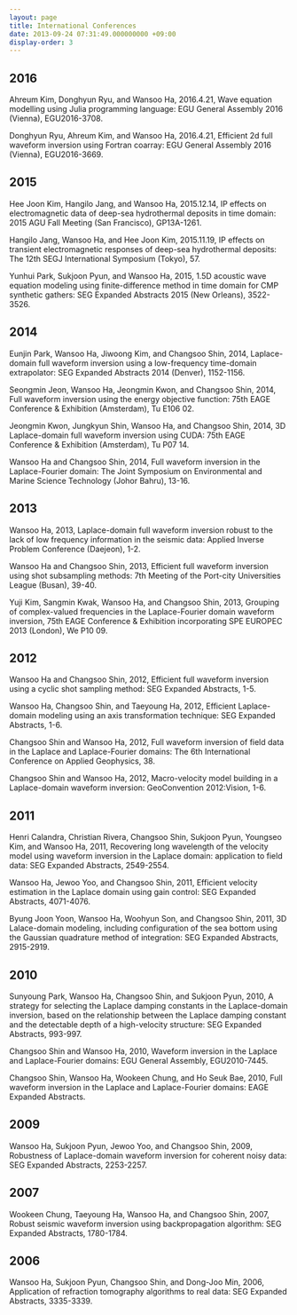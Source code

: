 ```yaml
---
layout: page
title: International Conferences
date: 2013-09-24 07:31:49.000000000 +09:00
display-order: 3
---
```

## 2016
Ahreum Kim, Donghyun Ryu, and Wansoo Ha, 2016.4.21, Wave equation modelling using Julia programming language: EGU General Assembly 2016 (Vienna), EGU2016-3708.

Donghyun Ryu, Ahreum Kim, and Wansoo Ha, 2016.4.21, Efficient 2d full waveform inversion using Fortran coarray: EGU General Assembly 2016 (Vienna), EGU2016-3669.

## 2015
Hee Joon Kim, Hangilo Jang, and Wansoo Ha, 2015.12.14, IP effects on electromagnetic data of deep-sea hydrothermal deposits in time domain: 2015 AGU Fall Meeting (San Francisco), GP13A-1261.

Hangilo Jang, Wansoo Ha, and Hee Joon Kim, 2015.11.19, IP effects on transient electromagnetic responses of deep-sea hydrothermal deposits: The 12th SEGJ International Symposium (Tokyo), 57.

Yunhui Park, Sukjoon Pyun, and Wansoo Ha, 2015, 1.5D acoustic wave equation modeling using finite-difference method in time domain for CMP synthetic gathers: SEG Expanded Abstracts 2015 (New Orleans), 3522-3526.

## 2014
Eunjin Park, Wansoo Ha, Jiwoong Kim, and Changsoo Shin, 2014, Laplace-domain full waveform inversion using a low-frequency time-domain extrapolator: SEG Expanded Abstracts 2014 (Denver), 1152-1156.

Seongmin Jeon, Wansoo Ha, Jeongmin Kwon, and Changsoo Shin, 2014, Full waveform inversion using the energy objective function: 75th EAGE Conference &amp; Exhibition (Amsterdam), Tu E106 02.

Jeongmin Kwon, Jungkyun Shin, Wansoo Ha, and Changsoo Shin, 2014, 3D Laplace-domain full waveform inversion using CUDA: 75th EAGE Conference &amp; Exhibition (Amsterdam), Tu P07 14.

Wansoo Ha and Changsoo Shin, 2014, Full waveform inversion in the Laplace-Fourier domain: The Joint Symposium on Environmental and Marine Science Technology (Johor Bahru), 13-16.

## 2013
Wansoo Ha, 2013, Laplace-domain full waveform inversion robust to the lack of low frequency information in the seismic data: Applied Inverse Problem Conference (Daejeon), 1-2.

Wansoo Ha and Changsoo Shin, 2013, Efficient full waveform inversion using shot subsampling methods: 7th Meeting of the Port-city Universities League (Busan), 39-40.

Yuji Kim, Sangmin Kwak, Wansoo Ha, and Changsoo Shin, 2013, Grouping of complex-valued frequencies in the Laplace-Fourier domain waveform inversion, 75th EAGE Conference &amp; Exhibition incorporating SPE EUROPEC 2013 (London), We P10 09.

## 2012
Wansoo Ha and Changsoo Shin, 2012, Efficient full waveform inversion using a cyclic shot sampling method: SEG Expanded Abstracts, 1-5.

Wansoo Ha, Changsoo Shin, and Taeyoung Ha, 2012, Efficient Laplace-domain modeling using an axis transformation technique: SEG Expanded Abstracts, 1-6.

Changsoo Shin and Wansoo Ha, 2012, Full waveform inversion of field data in the Laplace and Laplace-Fourier domains: The 6th International Conference on Applied Geophysics, 38.

Changsoo Shin and Wansoo Ha, 2012, Macro-velocity model building in a Laplace-domain waveform inversion: GeoConvention 2012:Vision, 1-6.

## 2011
Henri Calandra, Christian Rivera, Changsoo Shin, Sukjoon Pyun, Youngseo Kim, and Wansoo Ha, 2011, Recovering long wavelength of the velocity model using waveform inversion in the Laplace domain: application to field data: SEG Expanded Abstracts, 2549-2554.

Wansoo Ha, Jewoo Yoo, and Changsoo Shin, 2011, Efficient velocity estimation in the Laplace domain using gain control: SEG Expanded Abstracts, 4071-4076.

Byung Joon Yoon, Wansoo Ha, Woohyun Son, and Changsoo Shin, 2011, 3D Lalace-domain modeling, including configuration of the sea bottom using the Gaussian quadrature method of integration: SEG Expanded Abstracts, 2915-2919.

## 2010
Sunyoung Park, Wansoo Ha, Changsoo Shin, and Sukjoon Pyun, 2010, A strategy for selecting the Laplace damping constants in the Laplace-domain inversion, based on the relationship between the Laplace damping constant and the detectable depth of a high-velocity structure: SEG Expanded Abstracts, 993-997.

Changsoo Shin and Wansoo Ha, 2010, Waveform inversion in the Laplace and Laplace-Fourier domains: EGU General Assembly, EGU2010-7445.

Changsoo Shin, Wansoo Ha, Wookeen Chung, and Ho Seuk Bae, 2010, Full waveform inversion in the Laplace and Laplace-Fourier domains: EAGE Expanded Abstracts.

## 2009
Wansoo Ha, Sukjoon Pyun, Jewoo Yoo, and Changsoo Shin, 2009, Robustness of Laplace-domain waveform inversion for coherent noisy data: SEG Expanded Abstracts, 2253-2257.

## 2007
Wookeen Chung, Taeyoung Ha, Wansoo Ha, and Changsoo Shin, 2007, Robust seismic waveform inversion using backpropagation algorithm: SEG Expanded Abstracts, 1780-1784.

## 2006
Wansoo Ha, Sukjoon Pyun, Changsoo Shin, and Dong-Joo Min, 2006, Application of refraction tomography algorithms to real data: SEG Expanded Abstracts, 3335-3339.
